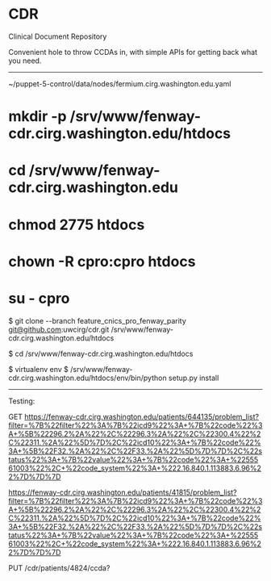 # CDR
Clinical Document Repository

Convenient hole to throw CCDAs in, with simple APIs for getting back
what you need.

---

~/puppet-5-control/data/nodes/fermium.cirg.washington.edu.yaml

# mkdir -p /srv/www/fenway-cdr.cirg.washington.edu/htdocs

# cd /srv/www/fenway-cdr.cirg.washington.edu
# chmod 2775 htdocs
# chown -R cpro:cpro htdocs

# su - cpro

$ git clone --branch feature_cnics_pro_fenway_parity git@github.com:uwcirg/cdr.git /srv/www/fenway-cdr.cirg.washington.edu/htdocs

$ cd /srv/www/fenway-cdr.cirg.washington.edu/htdocs

$ virtualenv env
$ /srv/www/fenway-cdr.cirg.washington.edu/htdocs/env/bin/python setup.py install

---

Testing:

GET https://fenway-cdr.cirg.washington.edu/patients/644135/problem_list?filter=%7B%22filter%22%3A%7B%22icd9%22%3A+%7B%22code%22%3A+%5B%22296.2%2A%22%2C%22296.3%2A%22%2C%22300.4%22%2C%22311.%2A%22%5D%7D%2C%22icd10%22%3A+%7B%22code%22%3A+%5B%22F32.%2A%22%2C%22F33.%2A%22%5D%7D%7D%2C%22status%22%3A+%7B%22value%22%3A+%7B%22code%22%3A+%2255561003%22%2C+%22code_system%22%3A+%222.16.840.1.113883.6.96%22%7D%7D%7D

https://fenway-cdr.cirg.washington.edu/patients/41815/problem_list?filter=%7B%22filter%22%3A%7B%22icd9%22%3A+%7B%22code%22%3A+%5B%22296.2%2A%22%2C%22296.3%2A%22%2C%22300.4%22%2C%22311.%2A%22%5D%7D%2C%22icd10%22%3A+%7B%22code%22%3A+%5B%22F32.%2A%22%2C%22F33.%2A%22%5D%7D%7D%2C%22status%22%3A+%7B%22value%22%3A+%7B%22code%22%3A+%2255561003%22%2C+%22code_system%22%3A+%222.16.840.1.113883.6.96%22%7D%7D%7D

PUT /cdr/patients/4824/ccda?
